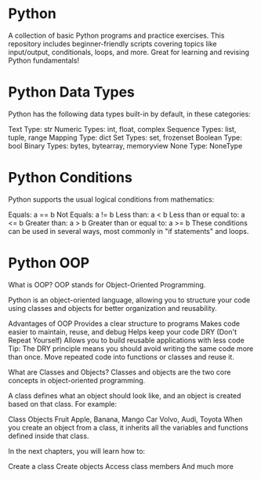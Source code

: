 # Python

A collection of basic Python programs and practice exercises. This repository includes beginner-friendly scripts covering topics like input/output, conditionals, loops, and more. Great for learning and revising Python fundamentals!

# Python Data Types

Python has the following data types built-in by default, in these categories:

Text Type: str
Numeric Types: int, float, complex
Sequence Types: list, tuple, range
Mapping Type: dict
Set Types: set, frozenset
Boolean Type: bool
Binary Types: bytes, bytearray, memoryview
None Type: NoneType

# Python Conditions

Python supports the usual logical conditions from mathematics:

Equals: a == b
Not Equals: a != b
Less than: a < b
Less than or equal to: a <= b
Greater than: a > b
Greater than or equal to: a >= b
These conditions can be used in several ways, most commonly in "if statements" and loops.

# Python OOP

What is OOP?
OOP stands for Object-Oriented Programming.

Python is an object-oriented language, allowing you to structure your code using classes and objects for better organization and reusability.

Advantages of OOP
Provides a clear structure to programs
Makes code easier to maintain, reuse, and debug
Helps keep your code DRY (Don't Repeat Yourself)
Allows you to build reusable applications with less code
Tip: The DRY principle means you should avoid writing the same code more than once. Move repeated code into functions or classes and reuse it.

What are Classes and Objects?
Classes and objects are the two core concepts in object-oriented programming.

A class defines what an object should look like, and an object is created based on that class. For example:

Class Objects
Fruit Apple, Banana, Mango
Car Volvo, Audi, Toyota
When you create an object from a class, it inherits all the variables and functions defined inside that class.

In the next chapters, you will learn how to:

Create a class
Create objects
Access class members
And much more
